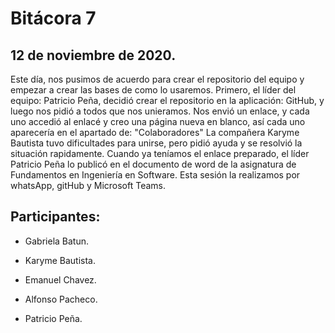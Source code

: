 # Bitácora 7

## 12 de noviembre de 2020.

Este día, nos pusimos de acuerdo para crear el repositorio del equipo y empezar a crear las bases de como lo usaremos. 
Primero, el líder del equipo: Patricio Peña, decidió crear el repositorio en la aplicación: GitHub, y luego nos pidió a todos que nos unieramos.
Nos envió un enlace, y cada uno accedió al enlacé y creo una página nueva en blanco, así cada uno aparecería en el apartado de: "Colaboradores"
La compañera Karyme Bautista tuvo dificultades para unirse, pero pidió ayuda y se resolvió la situación rapidamente.
Cuando ya teníamos el enlace preparado, el líder Patricio Peña lo publicó en el documento de word de la asignatura de Fundamentos en Ingeniería en Software.
Esta sesión la realizamos por whatsApp, gitHub y Microsoft Teams. 

## Participantes:

- Gabriela Batun.

- Karyme Bautista.

- Emanuel Chavez.

- Alfonso Pacheco.

- Patricio Peña.

